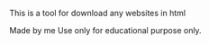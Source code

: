 This is a tool for download any websites in html

Made by me
Use only for educational purpose only.
